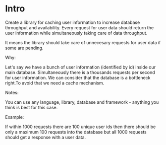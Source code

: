 # Intro

Create a library for caching user information to increase database throughput
and availability.
Every request for user data should return the user information while simultaneously taking care of data throughput.

It means the library should take care of unnecesary requests for user data if some are pending.

Why:

Let's say we have a bunch of user information (identified by id) inside our main database.
Simultaneously there is a thousands requests per second for user information.
We can consider that the database is a bottleneck right.To avoid that we need a cache mechanism.

Notes:

You can use any language, library, database and framework - anything you think is best for this case.

Example:

If within 1000 requests there are 100 unique user ids then there should be only a maximum 100 requests into the database but all 1000 requests should get a response with a user data.
